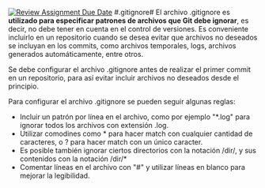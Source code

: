 [![Review Assignment Due Date](https://classroom.github.com/assets/deadline-readme-button-22041afd0340ce965d47ae6ef1cefeee28c7c493a6346c4f15d667ab976d596c.svg)](https://classroom.github.com/a/kl-E8VQf)
#.gitignore#
El archivo .gitignore es **utilizado para especificar patrones de archivos que Git debe ignorar**, es decir, no debe tener en cuenta en el control de versiones. Es conveniente incluirlo en un repositorio cuando se desea evitar que archivos no deseados se incluyan en los commits, como archivos temporales, logs, archivos generados automáticamente, entre otros.

Se debe configurar el archivo .gitignore antes de realizar el primer commit en un repositorio, para así evitar incluir archivos no deseados desde el principio.

Para configurar el archivo .gitignore se pueden seguir algunas reglas:

- Incluir un patrón por línea en el archivo, como por ejemplo "*.log" para ignorar todos los archivos con extensión .log.
- Utilizar comodines como * para hacer match con cualquier cantidad de caracteres, o ? para hacer match con un único caracter.
- Es posible también ignorar ciertos directorios con la notación /dir/, y sus contenidos con la notación /dir/*
- Comentar líneas en el archivo con "#" y utilizar líneas en blanco para mejorar la legibilidad.
